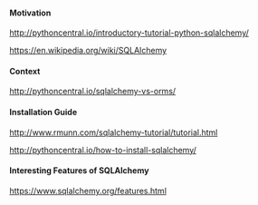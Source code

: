 <h4> Motivation </h4>

http://pythoncentral.io/introductory-tutorial-python-sqlalchemy/

https://en.wikipedia.org/wiki/SQLAlchemy

<h4> Context </h4>

http://pythoncentral.io/sqlalchemy-vs-orms/ 

<h4> Installation Guide </h4>

http://www.rmunn.com/sqlalchemy-tutorial/tutorial.html

http://pythoncentral.io/how-to-install-sqlalchemy/

<h4> Interesting Features of SQLAlchemy </h4>

https://www.sqlalchemy.org/features.html

